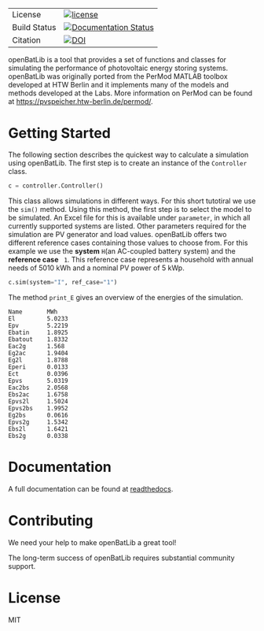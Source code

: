<table>

<tr>
<tr>
  <td>License</td>
  <td>
    <a href="https://github.com/fastrockstar/openBatLib/blob/master/LICENSE">
    <img src="https://img.shields.io/github/license/fastrockstar/openBatLib" alt="license" />
    </a>
</td>
</tr>
  <td>Build Status</td>
  <td>
    <a href='https://openbatlib.readthedocs.io/en/latest/?badge=latest'>
    <img src='https://readthedocs.org/projects/openbatlib/badge/?version=latest' alt='Documentation Status' />
    </a>
  </td>
</tr>
</tr>
  <td>Citation</td>
  <td>
    <a href="https://doi.org/10.5281/zenodo.5051075">
    <img src="https://zenodo.org/badge/DOI/10.5281/zenodo.5051075.svg" alt="DOI"></a>
    </a>
  </td>
</tr>
</table>

openBatLib is a tool that provides a set of 
functions and classes for simulating the performance of photovoltaic
energy storing systems. openBatLib was originally ported from the PerMod MATLAB
toolbox developed at HTW Berlin and it implements many
of the models and methods developed at the Labs. More information on
PerMod can be found at https://pvspeicher.htw-berlin.de/permod/.

Getting Started
=============
The following section describes the quickest way to calculate a simulation using openBatLib.
The first step is to create an instance of the `Controller` class.
```python 
c = controller.Controller()
```
This class allows simulations in different ways. For this short tutotiral we use the `sim()` method. Using this method, the first step is to select the model to be simulated. An Excel file for this is available under `parameter`, in which all currently supported systems are listed. Other parameters required for the simulation are PV generator and load values. openBatLib offers two different reference cases containing those values to choose from.
For this example we use the __system__ `H`(an AC-coupled battery system) and the __reference case__ ` 1`. This reference case represents a household with annual needs of 5010 kWh and a nominal PV power of 5 kWp.
```python
c.sim(system="I", ref_case="1")
```
The method `print_E` gives an overview of the energies of the simulation.
```
Name       MWh       
El         5.0233    
Epv        5.2219    
Ebatin     1.8925    
Ebatout    1.8332    
Eac2g      1.568     
Eg2ac      1.9404    
Eg2l       1.8788    
Eperi      0.0133    
Ect        0.0396    
Epvs       5.0319    
Eac2bs     2.0568    
Ebs2ac     1.6758    
Epvs2l     1.5024    
Epvs2bs    1.9952    
Eg2bs      0.0616    
Epvs2g     1.5342    
Ebs2l      1.6421    
Ebs2g      0.0338    
```

Documentation
=============

A full documentation can be found at [readthedocs](https://openbatlib.readthedocs.io/). 


Contributing
============

We need your help to make openBatLib a great tool!

The long-term success of openBatLib requires substantial community support.


License
=======

MIT
